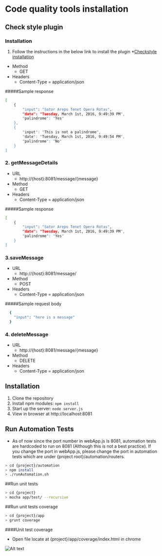 # Code quality tools installation

## Check style plugin

### Installation
1. Follow the instructions in the below link to install the plugin
  *[Checkstyle installation](http://www.concretepage.com/ide/eclipse/install-checkstyle-plugin-in-eclipse)
* Method
  * GET
* Headers
  * Content-Type = application/json

#####Sample response
```bash
[
    {
        "input": "Sator Arepo Tenet Opera Rotas",
        "date": "Tuesday, March 1st, 2016, 9:49:39 PM",
        "palindrome": "Yes"
    },
    {
        "input": "This is not a palindrome",
        "date": "Tuesday, March 1st, 2016, 9:49:54 PM",
        "palindrome": "No"
    }
]
```

### 2. getMessageDetails

* URL
  * http://{host}:8081/message/{message}
* Method
  * GET
* Headers
  * Content-Type = application/json

#####Sample response
```bash
[
    {
        "input": "Sator Arepo Tenet Opera Rotas",
        "date": "Tuesday, March 1st, 2016, 9:49:39 PM",
        "palindrome": "Yes"
    }
]
```
### 3.saveMessage

* URL
  * http://{host}:8081/message/
* Method
  * POST
* Headers
  * Content-Type = application/json

#####Sample request body
```bash
  {
    "input": "here is a message"
  }
```
### 4. deleteMessage

* URL
  * http://{host}:8081/message/{message}
* Method
  * DELETE
* Headers
  * Content-Type = application/json

## Installation
1. Clone the repository
2. Install npm modules: `npm install`
4. Start up the server: `node server.js`
4. View in browser at http://localhost:8081

## Run Automation Tests
* As of now since the port number in webApp.js is 8081, automation tests are hardcoded to run on 8081 (Although this is not a best practice). If you change the port in webApp.js, please change the port in automation tests which are under {project root}/automation/routers.

```bash
> cd {project}/automation
> npm install
> ./runAutomation.sh
```

##Run unit tests
```bash
> cd {project}
> mocha app/test/ --recursive
```

##Run unit tests coverage
```bash
> cd {project}/app
> grunt coverage
```
####Unit test coverage
* Open file locate at {project}/app/coverage/index.html in chrome

![Alt text](images/test_coverage.png?raw=true "Test Coverage")
